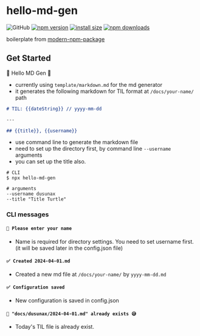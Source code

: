 # hello-md-gen

![GitHub](https://img.shields.io/github/license/dusunax/packages)
[![npm version](https://img.shields.io/npm/v/hello-md-gen.svg?style=square)](https://www.npmjs.org/package/hello-md-gen)
[![install size](https://img.shields.io/badge/dynamic/json?url=https://packagephobia.com/v2/api.json?p=hello-md-gen&query=$.install.pretty&label=install%20size&style=square)](https://packagephobia.now.sh/result?p=hello-md-gen)
[![npm downloads](https://img.shields.io/npm/dm/hello-md-gen.svg?style=square)](https://npm-stat.com/charts.html?package=hello-md-gen)

boilerplate from [modern-npm-package](https://github.com/snyk-snippets/modern-npm-package)

## Get Started

📠 Hello MD Gen 📄

- currently using `template/markdown.md` for the md generator
- it generates the following markdown for TIL format at `/docs/your-name/` path

```markdown
# TIL: {{dateString}} // yyyy-mm-dd

---

## {{title}}, {{username}}
```

- use command line to generate the markdown file
- need to set up the directory first, by command line `--username` arguments
- you can set up the title also.

```
# CLI
$ npx hello-md-gen

# arguments
--username dusunax
--title "Title Turtle"
```

### CLI messages

#### `🚫 Please enter your name`

- Name is required for directory settings. You need to set username first. (it will be saved later in the config.json file)

#### `✅ Created 2024-04-01.md`

- Created a new md file at `/docs/your-name/` by `yyyy-mm-dd.md`

#### `✅ Configuration saved`

- New configuration is saved in config.json

#### `🚫 "docs/dusunax/2024-04-01.md" already exists 😅`

- Today's TIL file is already exist.

